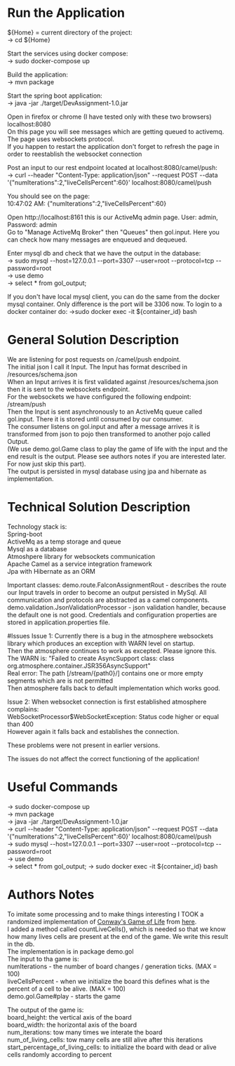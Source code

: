 # Run the Application
${Home} = current directory of the project:<br/>
-> cd ${Home}

Start the services using docker compose:<br/>
-> sudo docker-compose up

Build the application:<br/>
-> mvn package

Start the spring boot application:<br/>
-> java -jar ./target/DevAssignment-1.0.jar

Open in firefox or chrome (I have tested only with these two browsers) localhost:8080<br/>
On this page you will see messages which are getting queued to activemq. The page uses websockets protocol.<br/>
If you happen to restart the application don't forget to refresh the page in order to reestablish the websocket connection<br/>

Post an input to our rest endpoint located at localhost:8080/camel/push:<br/>
-> curl --header "Content-Type: application/json" --request POST --data '{"numIterations":2,"liveCellsPercent":60}' localhost:8080/camel/push

You should see on the page:<br/>
10:47:02 AM: {"numIterations":2,"liveCellsPercent":60}

Open http://localhost:8161 this is our ActiveMq admin page. User: admin, Password: admin<br/>
Go to "Manage ActiveMq Broker" then "Queues" then gol.input. Here you can check how many messages are enqueued and dequeued.<br/>

Enter mysql db and check that we have the output in the database:<br/>
-> sudo mysql --host=127.0.0.1 --port=3307 --user=root --protocol=tcp --password=root<br/>
-> use demo<br/>
-> select * from gol_output;<br/>

If you don't have local mysql client, you can do the same from the docker mysql container. Only difference is the port will be 3306 now.
To login to a docker container do:
->sudo docker exec -it ${container_id} bash

# General Solution Description
We are listening for post requests on /camel/push endpoint.<br/>
The initial json I call it Input. The Input has format described in /resources/schema.json<br/>
When an Input arrives it is first validated against /resources/schema.json then it is sent to the websockets endpoint.<br/>
For the websockets we have configured the following endpoint: /stream/push<br/>
Then the Input is sent asynchronously to an ActiveMq queue called gol.input. There it is stored until consumed by our consumer. <br/>
The consumer listens on gol.input and after a message arrives it is transformed from json to pojo then transformed to another pojo called Output.<br/>
(We use demo.gol.Game class to play the game of life with the input and the end result is the output. Please see authors notes if you are interested later. For now just skip this part).<br/>
The output is persisted in mysql database using jpa and hibernate as implementation.

# Technical Solution Description
Technology stack is:<br/>
Spring-boot<br/>
ActiveMq as a temp storage and queue<br/>
Mysql as a database<br/>
Atmoshpere library for websockets communication<br/>
Apache Camel as a service integration framework<br/>
Jpa with Hibernate as an ORM<br/>

Important classes:
demo.route.FalconAssignmentRout - describes the route our Input travels in order to become an output persisted in MySql. All communication and protocols are abstracted as a camel components.
demo.validation.JsonValidationProcessor - json validation handler, because the default one is not good.
Credentials and configuration properties are stored in application.properties file.

#Issues
Issue 1:
Currently there is a bug in the atmosphere websockets library which produces an exception with WARN level on startup.<br/>
Then the atmosphere continues to work as excepted. Please ignore this.<br/>
The WARN is: "Failed to create AsyncSupport class: class org.atmosphere.container.JSR356AsyncSupport"<br/>
Real error: The path [/stream/{path0}/] contains one or more empty segments which are is not permitted<br/>
Then atmosphere falls back to default implementation which works good.

Issue 2:
When websocket connection is first established atmosphere complains:<br/>
WebSocketProcessor$WebSocketException: Status code higher or equal than 400<br/>
However again it falls back and establishes the connection.

These problems were not present in earlier versions.

The issues do not affect the correct functioning of the application!

# Useful Commands
-> sudo docker-compose up<br/>
-> mvn package<br/>
-> java -jar ./target/DevAssignment-1.0.jar<br/>
-> curl --header "Content-Type: application/json" --request POST --data '{"numIterations":2,"liveCellsPercent":60}' localhost:8080/camel/push<br/>
-> sudo mysql --host=127.0.0.1 --port=3307 --user=root --protocol=tcp --password=root<br/>
-> use demo<br/>
-> select * from gol_output;
-> sudo docker exec -it ${container_id} bash

# Authors Notes
To imitate some processing and to make things interesting I TOOK a randomized implementation of [Conway's Game of Life](https://en.wikipedia.org/wiki/Conway%27s_Game_of_Life) from [here](https://github.com/inoryy/game-of-life-java/tree/master/src/main/java/gof/core).<br/>
I added a method called countLiveCells(), which is needed so that we know how many lives cells are present at the end of the game. We write this result in the db.<br/>
The implementation is in package demo.gol<br/>
The input to tha game is:<br/>
numIterations - the number of board changes / generation ticks. (MAX = 100)<br/>
liveCellsPercent - when we initialize the board this defines what is the percent of a cell to be alive. (MAX = 100)<br/>
demo.gol.Game#play - starts the game

The output of the game is:<br/>
board_height: the vertical axis of the board<br/>
board_width: the horizontal axis of the board<br/>
num_iterations: tow many times we interate the board<br/>
num_of_living_cells: tow many cells are still alive after this iterations<br/>
start_percentage_of_living_cells: to initialize the board with dead or alive cells randomly according to percent

